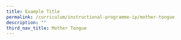 ```yaml
---
title: Example Title
permalink: /curriculum/instructional-programme-ip/mother-tongue
description: ""
third_nav_title: Mother Tongue
---
```

